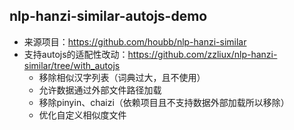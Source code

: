 ## nlp-hanzi-similar-autojs-demo
- 来源项目：<https://github.com/houbb/nlp-hanzi-similar>
- 支持autojs的适配性改动：<https://github.com/zzliux/nlp-hanzi-similar/tree/with_autojs>
  - 移除相似汉字列表（词典过大，且不使用）
  - 允许数据通过外部文件路径加载
  - 移除pinyin、chaizi（依赖项目且不支持数据外部加载所以移除）
  - 优化自定义相似度文件

